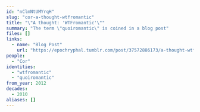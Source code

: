 ```yaml
---
id: "nClmNtUMYrqH"
slug: "cor-a-thought-wtfromantic"
title: "\"A thought: 'WTFromantic'\""
summary: "The term \"quoiromantic\" is coined in a blog post"
files: []
links:
  - name: "Blog Post"
    url: "https://epochryphal.tumblr.com/post/37572886173/a-thought-wtfromantic-is-a-very-important"
people:
  - "Cor"
identities:
  - "wtfromantic"
  - "quoiromantic"
from_year: 2012
decades:
  - 2010
aliases: []
---
```

